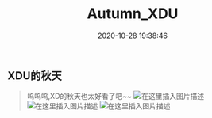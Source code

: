 ﻿---
title: Autumn_XDU
date: 2020-10-28 19:38:46
categories: 
    - 日常
tags: 
    - 日常
    - 摄影
mp3: 
cover: img/xdu.jpg
---


## XDU的秋天

> 呜呜呜,XD的秋天也太好看了吧~~
> ![在这里插入图片描述](https://img-blog.csdnimg.cn/20201028201708370.jpg?x-oss-process=image/watermark,type_ZmFuZ3poZW5naGVpdGk,shadow_10,text_aHR0cHM6Ly9ibG9nLmNzZG4ubmV0L3FxXzQzNTQ5NDI2,size_16,color_FFFFFF,t_70#pic_center)
![在这里插入图片描述](https://img-blog.csdnimg.cn/20201028201707987.jpg?x-oss-process=image/watermark,type_ZmFuZ3poZW5naGVpdGk,shadow_10,text_aHR0cHM6Ly9ibG9nLmNzZG4ubmV0L3FxXzQzNTQ5NDI2,size_16,color_FFFFFF,t_70#pic_center)
![在这里插入图片描述](https://img-blog.csdnimg.cn/20201028201707948.jpg?x-oss-process=image/watermark,type_ZmFuZ3poZW5naGVpdGk,shadow_10,text_aHR0cHM6Ly9ibG9nLmNzZG4ubmV0L3FxXzQzNTQ5NDI2,size_16,color_FFFFFF,t_70#pic_center)


